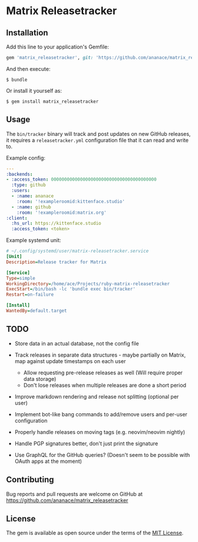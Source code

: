 # Matrix Releasetracker


## Installation

Add this line to your application's Gemfile:

```ruby
gem 'matrix_releasetracker', git: 'https://github.com/ananace/matrix_releasetracker'
```

And then execute:

    $ bundle

Or install it yourself as:

    $ gem install matrix_releasetracker

## Usage

The `bin/tracker` binary will track and post updates on new GitHub releases, it requires a `releasetracker.yml` configuration file that it can read and write to.

Example config:

```yaml
---
:backends:
- :access_token: 0000000000000000000000000000000000000000
  :type: github
  :users:
  - :name: ananace
    :room: '!exampleroomid:kittenface.studio'
  - :name: github
    :room: '!exampleroomid:matrix.org'
:client:
  :hs_url: https://kittenface.studio
  :access_token: <token>
```

Example systemd unit:

```ini
# ~/.config/systemd/user/matrix-releasetracker.service
[Unit]
Description=Release tracker for Matrix

[Service]
Type=simple
WorkingDirectory=/home/ace/Projects/ruby-matrix-releasetracker
ExecStart=/bin/bash -lc 'bundle exec bin/tracker'
Restart=on-failure

[Install]
WantedBy=default.target
```

## TODO

- Store data in an actual database, not the config file
- Track releases in separate data structures - maybe partially on Matrix, map against update timestamps on each user
  - Allow requesting pre-release releases as well (Will require proper data storage)
  - Don't lose releases when multiple releases are done a short period
- Improve markdown rendering and release not splitting (optional per user)
- Implement bot-like bang commands to add/remove users and per-user configuration
- Properly handle releases on moving tags (e.g. neovim/neovim nightly)
- Handle PGP signatures better, don't just print the signature

- Use GraphQL for the GitHub queries? (Doesn't seem to be possible with OAuth apps at the moment)

## Contributing

Bug reports and pull requests are welcome on GitHub at https://github.com/ananace/matrix_releasetracker

## License

The gem is available as open source under the terms of the [MIT License](https://opensource.org/licenses/MIT).
